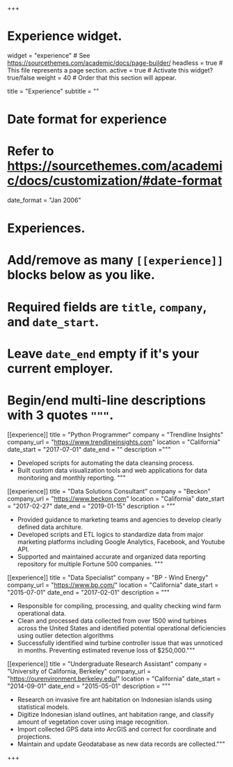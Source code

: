 +++
# Experience widget.
widget = "experience"  # See https://sourcethemes.com/academic/docs/page-builder/
headless = true  # This file represents a page section.
active = true  # Activate this widget? true/false
weight = 40  # Order that this section will appear.

title = "Experience"
subtitle = ""

# Date format for experience
#   Refer to https://sourcethemes.com/academic/docs/customization/#date-format
date_format = "Jan 2006"

# Experiences.
#   Add/remove as many `[[experience]]` blocks below as you like.
#   Required fields are `title`, `company`, and `date_start`.
#   Leave `date_end` empty if it's your current employer.
#   Begin/end multi-line descriptions with 3 quotes `"""`.
[[experience]]
  title = "Python Programmer"
  company = "Trendline Insights"
  company_url = "https://www.trendlineinsights.com"
  location = "California"
  date_start = "2017-07-01"
  date_end = ""
  description ="""  
  * Developed scripts for automating the data cleansing process.
  * Built custom data visualization tools and web applications for data monitoring and monthly reporting.
  """

[[experience]]
  title = "Data Solutions Consultant"
  company = "Beckon"
  company_url = "https://www.beckon.com"
  location = "California"
  date_start = "2017-02-27"
  date_end = "2019-01-15"
  description = """&nbsp;
  * Provided guidance to marketing teams and agencies to develop clearly defined data architure.
  * Developed scripts and ETL logics to standardize data from major marketing platforms including Google Analytics, Facebook, and Youtube API.
  * Supported and maintained accurate and organized data reporting repository for multiple Fortune 500 companies.
  """

[[experience]]
  title = "Data Specialist"
  company = "BP - Wind Energy"
  company_url = "https://www.bp.com/"
  location = "California"
  date_start = "2015-07-01"
  date_end = "2017-02-01"
  description = """&nbsp;
  * Responsible for compiling, processing, and quality checking wind farm operational data.
  * Clean and processed data collected from over 1500 wind turbines across the United States and identified potential operational deficiencies using outlier detection algorithms
  * Successfully identified wind turbine controller issue that was unnoticed in months. Preventing estimated revenue loss of $250,000."""

[[experience]]
  title = "Undergraduate Research Assistant"
  company = "University of California, Berkeley"
  company_url = "https://ourenvironment.berkeley.edu/"
  location = "California"
  date_start = "2014-09-01"
  date_end = "2015-05-01"
  description = """&nbsp;
  * Research on invasive fire ant habitation on Indonesian islands using statistical models.
  * Digitize Indonesian island outlines, ant habitation range, and classify amount of vegetation cover using image recognition.
  * Import collected GPS data into ArcGIS and correct for coordinate and projections.
  * Maintain and update Geodatabase as new data records are collected."""

+++
